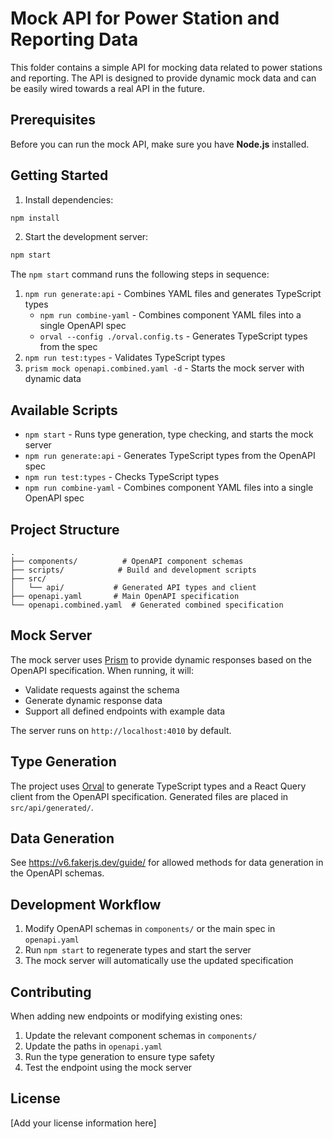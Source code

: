 # Mock API for Power Station and Reporting Data

This folder contains a simple API for mocking data related to power stations and reporting. The API is designed to provide dynamic mock data and can be easily wired towards a real API in the future.

## Prerequisites

Before you can run the mock API, make sure you have **Node.js** installed.

## Getting Started

1. Install dependencies:

```bash
npm install
```

2. Start the development server:

```bash
npm start
```

The `npm start` command runs the following steps in sequence:

1. `npm run generate:api` - Combines YAML files and generates TypeScript types
   - `npm run combine-yaml` - Combines component YAML files into a single OpenAPI spec
   - `orval --config ./orval.config.ts` - Generates TypeScript types from the spec
2. `npm run test:types` - Validates TypeScript types
3. `prism mock openapi.combined.yaml -d` - Starts the mock server with dynamic data

## Available Scripts

- `npm start` - Runs type generation, type checking, and starts the mock server
- `npm run generate:api` - Generates TypeScript types from the OpenAPI spec
- `npm run test:types` - Checks TypeScript types
- `npm run combine-yaml` - Combines component YAML files into a single OpenAPI spec

## Project Structure

```
.
├── components/          # OpenAPI component schemas
├── scripts/            # Build and development scripts
├── src/
│   └── api/           # Generated API types and client
├── openapi.yaml       # Main OpenAPI specification
└── openapi.combined.yaml  # Generated combined specification
```

## Mock Server

The mock server uses [Prism](https://stoplight.io/open-source/prism) to provide dynamic responses based on the OpenAPI specification. When running, it will:

- Validate requests against the schema
- Generate dynamic response data
- Support all defined endpoints with example data

The server runs on `http://localhost:4010` by default.

## Type Generation

The project uses [Orval](https://orval.dev/) to generate TypeScript types and a React Query client from the OpenAPI specification. Generated files are placed in `src/api/generated/`.

## Data Generation

See https://v6.fakerjs.dev/guide/ for allowed methods for data generation in the OpenAPI schemas.

## Development Workflow

1. Modify OpenAPI schemas in `components/` or the main spec in `openapi.yaml`
2. Run `npm start` to regenerate types and start the server
3. The mock server will automatically use the updated specification

## Contributing

When adding new endpoints or modifying existing ones:

1. Update the relevant component schemas in `components/`
2. Update the paths in `openapi.yaml`
3. Run the type generation to ensure type safety
4. Test the endpoint using the mock server

## License

[Add your license information here]
